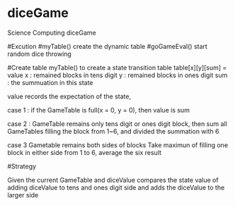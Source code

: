 # diceGame
Science Computing diceGame

#Excution
#myTable()
 create the dynamic table
#goGameEval()
 start random dice throwing

#Create table
 myTable() to create a state transition table
 table[x][y][sum] = value
 x   : remained blocks in tens digit
 y   : remained blocks in ones digit
 sum : the summuation in this state
     
 value records the expectation of the state,
 
 case 1 : 
   if the GameTable is full(x = 0, y = 0), then value is sum

 case 2 : 
   GameTable remains only tens digit or ones digit block, 
   then sum all GameTables filling the block
   from 1~6, and divided the summation with 6
 
 case 3 
   Gametable remains both sides of blocks
   Take maximun of filling one block in either side from 1 to 6,
   average the six result


#Strategy

 Given the current GameTable and diceValue
 compares the state value of adding diceValue to tens and ones digit side
 and adds the diceValue to the larger side




